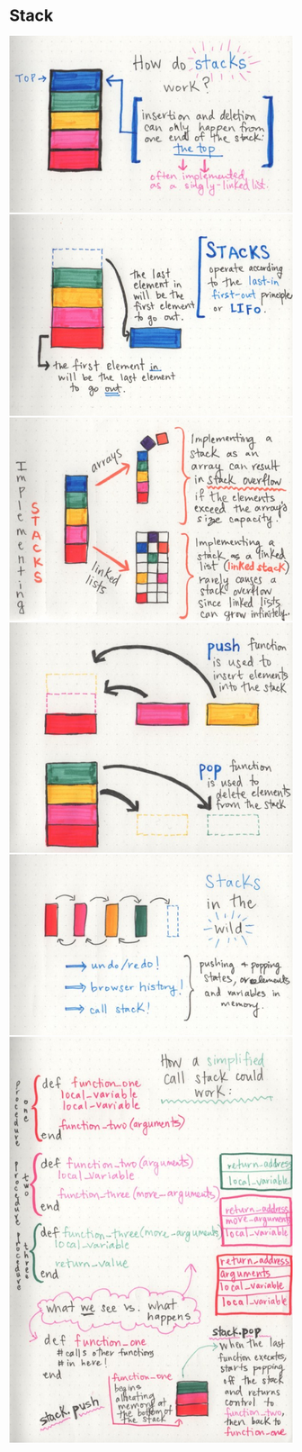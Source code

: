 # Stack

![](./images/2017-10-25-21-57-13.png)
![](./images/2017-10-25-21-57-29.png)
![](./images/2017-10-25-21-57-50.png)
![](./images/2017-10-25-21-58-10.png)
![](./images/2017-10-25-21-58-29.png)
![](./images/2017-10-25-21-59-18.png)